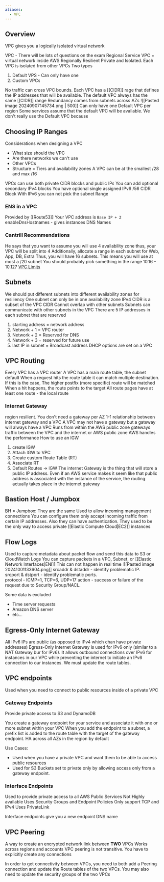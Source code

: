 ```yaml
---
aliases:
  - VPC
---
```

## Overview
VPC gives you a logically isolated virtual network

VPC - There will be lots of questions on the exam
Regional Service
VPC = virtual network inside AWS
Regionally Resilient
Private and Isolated. Each VPC is isolated from other VPCs
Two types 
1) Default VPS - Can only have one
2) Custom VPCs

No traffic can cross VPC bounds.
Each VPC has a [[CIDR]] rage that defines the IP addresses that will be available.
The default VPC always has the same [[CIDR]] range
Redundancy comes from subnets across AZs
![[Pasted image 20240907145734.png | 500]]
Can only have one Default VPC per region
Some services assume that the default VPC will be available.
We don't really use the Default VPC because 
## Choosing IP Ranges
Considerations when designing a VPC
* What size should the VPC
* Are there networks we can't use
* Other VPCs
* Structure  = Tiers and availability zones
A VPC can be at the smallest /28 and max /16

VPCs can use both private CIDR blocks and public IPs
You can add optional secondary IPv4 blocks
You have optional single assigned IPv6 /56 CIDR Block
	With IPv6 you can not pick the subnet Range

### ENS in a VPC
Provided by [[Route53]]
Your VPC address is `Base IP + 2`
enableDnsHostnames - gives instances DNS Names
### Cantrill Recommendations
He says that you want to assume you will use 4 availability zone
thus, your VPC will be split into 4
Additionally, allocate a range in each subnet for Web, App, DB, Extra
Thus, you will have 16 subnets. This means you will use at most a /20 subnet
You should probably pick something in the range 10.16 - 10.127
[VPC Limits](https://docs.aws.amazon.com/vpc/latest/userguide/amazon-vpc-limits.html)
## Subnets
We should put different subnets into different availability zones for resiliency
One subnet can only be in one availability zone
IPv4 CIDR is a subset of the VPC CIDR
Cannot overlap with other subnets
Subnets can communicate with other subnets in the VPC
There are 5 IP addresses in each subnet that are reserved
1) starting address = network address
2) Network + 1 = VPC router
3) Network + 2 = Reserved for DNS
4) Network + 3 = reserved for future use
5) last IP in subnet = Broadcast address
DHCP options are set on a VPC
## VPC Routing
Every VPC has a VPC router
	A VPC has a main route table, the subnet default
When a request hits the route table it can match multiple destination.
	If this is the case, The higher  postfix (more specific) route will be matched
	When a hit happens, the route points to the target
	All route pages have at least one route - the local route
### Internet Gateway
region resilient. You don't need a gateway per AZ
1-1 relationship between internet gateway and a VPC
	A VPC may not have a gateway but a gateway will always have a VPC 
Runs from within the AWS public zone
gateways traffic between the VPC and the internet or AWS public zone
AWS handles the performance
How to use an IGW
1) create IGW
2) Attach IGW to VPC
3) Create custom Route Table (RT)
4) Associate RT
5) Default Routes -> IGW
The internet Gateway is the thing that will store a public IP address. Even if an AWS service makes it seem like that public address is associated with the instance of the service, the routing actually takes place in the internet gateway
## Bastion Host / Jumpbox
BH = Jumpbox: They are the same
Used to allow incoming management connections
You can configure them only accept incoming traffic from certain IP addresses. Also they can have authentication.
They used to be the only way to access private [[Elastic Compute Cloud|EC2]] instances

## Flow Logs
Used to capture metadata about packet flow and send this data to S3 or CloudWatch Logs
You can capture packets in a VPC, Subnet, or [[Elastic Network Interfaces|ENI]]
This can not happen in real time
![[Pasted image 20241001133604.png]]
srcaddr & dstaddr - identify problematic IP.  
srcport & dstport - identify problematic ports.  
protocol - ICMP=1, TCP=6, UDP=17
action - success or failure of the request due to Security Group/NACL.

Some data is excluded
* Time server requests
* Amazon DNS server
* etc...
## Egress-Only Internet Gateway
All IPv6 IPs are public (as opposed to IPv4 which chan have private addresses)
Egress-Only Internet Gateway is used for IPv6 only (similar to a NAT Gateway bur for IPv6). It allows outbound connections over IPv6 for instances in our VPC while preventing the internet to initiate an IPv6 connection to our instances. We must update the route tables.

## VPC endpoints
Used when you need to connect to public resources inside of a private VPC
### Gateway Endpoints
Provide private access to S3 and DynamoDB

You create a gateway endpoint for your service and associate it with one or more subnet within your VPC
When you add the endpoint to a subnet, a prefix list is added to the route table with the target of the gateway endpoint.
HA across all AZs in the region by default

Use Cases:
* Used when you have a private VPC and want them to be able to access public resources
* Used for S3 Buckets set to private only by allowing access only from a gateway endpoint.
### Interface Endpoints
Used to provide private access to all AWS Public Services
Not Highly available
Uses Security Groups and Endpoint Policies
Only support TCP and IPv4
Uses PrivateLink

Interface endpoints give you a new endpoint DNS name

## VPC Peering
A way to create an encrypted network link between **TWO** VPCs
Works across regions and accounts
VPC peering is not transitive. You have to explicitly create any connections

In order to get connectivity between VPCs, you need to both add a Peering connection and update the Route tables of the two VPCs. You may also need to update the security groups of the two VPCs


